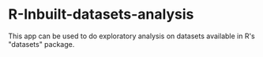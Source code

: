 # R-Inbuilt-datasets-analysis
This app can be used to do exploratory analysis on datasets available in R's "datasets" package.
